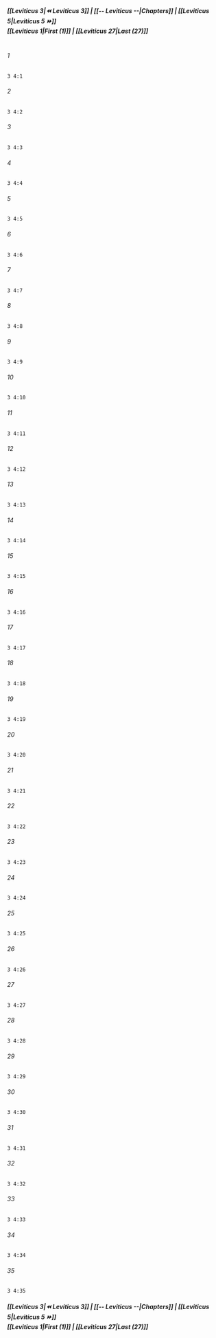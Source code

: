 
##### **[[Leviticus 3|⏪ Leviticus 3]] | [[-- Leviticus --|Chapters]] | [[Leviticus 5|Leviticus 5 ⏩]]**<br>**[[Leviticus 1|First (1)]] | [[Leviticus 27|Last (27)]]**<br><br>

###### 1
``` verse
3 4:1
```
###### 2
``` verse
3 4:2
```
###### 3
``` verse
3 4:3
```
###### 4
``` verse
3 4:4
```
###### 5
``` verse
3 4:5
```
###### 6
``` verse
3 4:6
```
###### 7
``` verse
3 4:7
```
###### 8
``` verse
3 4:8
```
###### 9
``` verse
3 4:9
```
###### 10
``` verse
3 4:10
```
###### 11
``` verse
3 4:11
```
###### 12
``` verse
3 4:12
```
###### 13
``` verse
3 4:13
```
###### 14
``` verse
3 4:14
```
###### 15
``` verse
3 4:15
```
###### 16
``` verse
3 4:16
```
###### 17
``` verse
3 4:17
```
###### 18
``` verse
3 4:18
```
###### 19
``` verse
3 4:19
```
###### 20
``` verse
3 4:20
```
###### 21
``` verse
3 4:21
```
###### 22
``` verse
3 4:22
```
###### 23
``` verse
3 4:23
```
###### 24
``` verse
3 4:24
```
###### 25
``` verse
3 4:25
```
###### 26
``` verse
3 4:26
```
###### 27
``` verse
3 4:27
```
###### 28
``` verse
3 4:28
```
###### 29
``` verse
3 4:29
```
###### 30
``` verse
3 4:30
```
###### 31
``` verse
3 4:31
```
###### 32
``` verse
3 4:32
```
###### 33
``` verse
3 4:33
```
###### 34
``` verse
3 4:34
```
###### 35
``` verse
3 4:35
```

##### **[[Leviticus 3|⏪ Leviticus 3]] | [[-- Leviticus --|Chapters]] | [[Leviticus 5|Leviticus 5 ⏩]]**<br>**[[Leviticus 1|First (1)]] | [[Leviticus 27|Last (27)]]**
